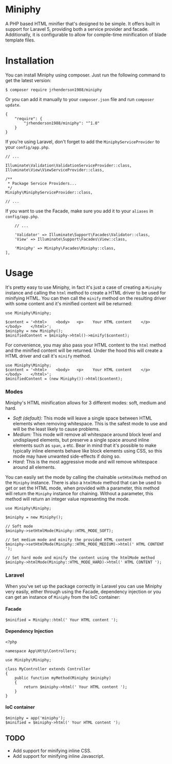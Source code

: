 # Miniphy

A PHP based HTML minifier that's designed to be simple. It offers built in support for Laravel 5, providing both a service provider and facade. Additionally, it is configurable to allow for compile-time minification of blade template files.

# Installation

You can install Miniphy using composer. Just run the following command to get the latest version:
 
    $ composer require jrhenderson1988/miniphy

Or you can add it manually to your `composer.json` file and run `composer update`.

    {
        "require": {
            "jrhenderson1988/miniphy": "^1.0"
        }
    }

If you're using Laravel, don't forget to add the `MiniphyServiceProvider` to your `config/app.php`.

    // ...
    
    Illuminate\Validation\ValidationServiceProvider::class,
    Illuminate\View\ViewServiceProvider::class,

    /**
     * Package Service Providers...
     */
    Miniphy\MiniphyServiceProvider::class,
    
    // ...

If you want to use the Facade, make sure you add it to your `aliases` in `config/app.php`.

        // ...
        
        'Validator' => Illuminate\Support\Facades\Validator::class,
        'View' => Illuminate\Support\Facades\View::class,

        'Miniphy' => Miniphy\Facades\Miniphy::class,
    ],

# Usage

It's pretty easy to use Miniphy, in fact it's just a case of creating a `Miniphy` instance and calling the `html` method to create a HTML driver to be used for minifying HTML. You can then call the `minify` method on the resulting driver with some content and it's minified content will be returned:

    use Miniphy\Miniphy;
    
    $content = '<html>    <body>   <p>    Your HTML content    </p>    </body>    </html>';
    $miniphy = new Miniphy();
    $minifiedContent = $miniphy->html()->minify($content);
    
For convenience, you may also pass your HTML content to the `html` method and the minified content will be returned. Under the hood this will create a HTML driver and call it's `minify` method.

    use Miniphy\Miniphy;
    $content = '<html>    <body>   <p>    Your HTML content    </p>    </body>    </html>';
    $minifiedContent = (new Miniphy())->html($content);
    
### Modes

Miniphy's HTML minification allows for 3 different modes: soft, medium and hard.

- *Soft (default):* This mode will leave a single space between HTML elements when removing whitespace. This is the safest mode to use and will be the least likely to cause problems.
- *Medium:* This mode will remove all whitespace around block level and undisplayed elements, but preserve a single space around inline elements such as `span`, `a` etc. Bear in mind that it's possible to make typically inline elements behave like block elements using CSS, so this mode may have unwanted side-effects if doing so.
- *Hard*: This is the most aggressive mode and will remove whitespace around all elements.

You can easily set the mode by calling the chainable `setHtmlMode` method on the `Miniphy` instance. There is also a `htmlMode` method that can be used to get or set the HTML mode, when provided with a parameter, this method will return the `Miniphy` instance for chaining. Without a parameter, this method will return an integer value representing the mode.

    use Miniphy\Miniphy;

    $miniphy = new Miniphy();
    
    // Soft mode
    $miniphy->setHtmlMode(Miniphy::HTML_MODE_SOFT);
    
    // Set medium mode and minify the provided HTML content
    $miniphy->setHtmlMode(Miniphy::HTML_MODE_MEDIUM)->html(' HTML CONTENT ');
    
    // Set hard mode and minify the content using the htmlMode method
    $miniphy->htmlMode(Miniphy::HTML_MODE_HARD)->html(' HTML CONTENT ');
    
### Laravel

When you've set up the package correctly in Laravel you can use Miniphy very easily, either through using the Facade, dependency injection or you can get an instance of `Miniphy` from the IoC container:

#### Facade

    $minified = Miniphy::html(' Your HTML content ');
    
#### Dependency Injection

    <?php
    
    namespace App\Http\Controllers;
    
    use Miniphy\Miniphy;

    class MyController extends Controller
    {
        public function myMethod(Miniphy $miniphy)
        {
            return $miniphy->html(' Your HTML content ');
        }
    }
    
#### IoC container

    $miniphy = app('miniphy');
    $minified = $miniphy->html(' Your HTML content ');
    


## TODO

- Add support for minifying inline CSS.
- Add support for minifying inline Javascript.
